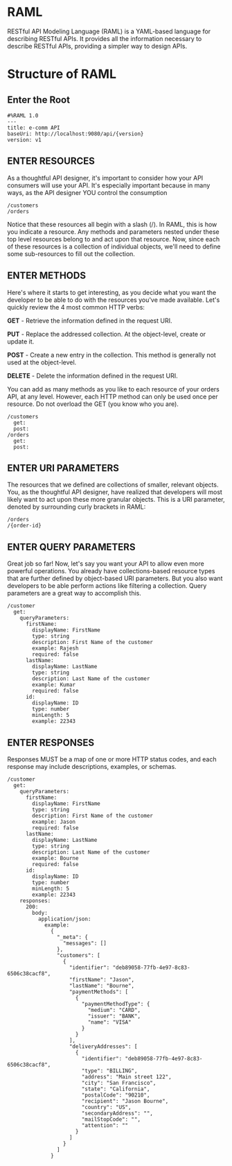 # RAML

RESTful API Modeling Language (RAML) is a YAML-based language for describing RESTful APIs. It provides all the information necessary to describe RESTful APIs, providing a simpler way to design APIs.

# Structure of RAML

  ## Enter the Root
```
#%RAML 1.0
---
title: e-comm API
baseUri: http://localhost:9080/api/{version}
version: v1
```
## ENTER RESOURCES

As a thoughtful API designer, it's important to consider how your API consumers will use your API. It's especially important because in many ways, as the API designer YOU control the consumption

```
/customers
/orders
```
Notice that these resources all begin with a slash (/). In RAML, this is how you indicate a resource. Any methods and parameters nested under these top level resources belong to and act upon that resource. Now, since each of these resources is a collection of individual objects, we'll need to define some sub-resources to fill out the collection.

## ENTER METHODS

Here's where it starts to get interesting, as you decide what you want the developer to be able to do with the resources you've made available. Let's quickly review the 4 most common HTTP verbs:

**GET** - Retrieve the information defined in the request URI.

**PUT** - Replace the addressed collection. At the object-level, create or update it.

**POST** - Create a new entry in the collection. This method is generally not used at the object-level.

**DELETE** - Delete the information defined in the request URI.

You can add as many methods as you like to each resource of your orders API, at any level. However, each HTTP method can only be used once per resource. Do not overload the GET (you know who you are).

```
/customers
  get:
  post:
/orders
  get:
  post:
```

## ENTER URI PARAMETERS

The resources that we defined are collections of smaller, relevant objects. You, as the thoughtful API designer, have realized that developers will most likely want to act upon these more granular objects.
This is a URI parameter, denoted by surrounding curly brackets in RAML:
```
/orders
/{order-id}
```
## ENTER QUERY PARAMETERS

Great job so far! Now, let's say you want your API to allow even more powerful operations. You already have collections-based resource types that are further defined by object-based URI parameters. But you also want developers to be able perform actions like filtering a collection. Query parameters are a great way to accomplish this.

```
/customer
  get:
    queryParameters:
      firstName:
        displayName: FirstName
        type: string
        description: First Name of the customer
        example: Rajesh
        required: false
      lastName:
        displayName: LastName
        type: string
        description: Last Name of the customer
        example: Kumar
        required: false
      id:
        displayName: ID
        type: number
        minLength: 5
        example: 22343
```
## ENTER RESPONSES

Responses MUST be a map of one or more HTTP status codes, and each response may include descriptions, examples, or schemas.

```
/customer
  get:
    queryParameters:
      firstName:
        displayName: FirstName
        type: string
        description: First Name of the customer
        example: Jason
        required: false
      lastName:
        displayName: LastName
        type: string
        description: Last Name of the customer
        example: Bourne
        required: false
      id:
        displayName: ID
        type: number
        minLength: 5
        example: 22343
    responses:
      200:
        body:
          application/json:
            example: 
              {
                "_meta": {
                  "messages": []
                },
                "customers": [
                  {
                    "identifier": "deb89058-77fb-4e97-8c83-6506c38cacf8",
                    "firstName": "Jason",
                    "lastName": "Bourne",
                    "paymentMethods": [
                      {
                        "paymentMethodType": {
                          "medium": "CARD",
                          "issuer": "BANK",
                          "name": "VISA"
                        }
                      }
                    ],
                    "deliveryAddresses": [
                      {
                        "identifier": "deb89058-77fb-4e97-8c83-6506c38cacf8",
                        "type": "BILLING",
                        "address": "Main street 122",
                        "city": "San Francisco",
                        "state": "California",
                        "postalCode": "90210",
                        "recipient": "Jason Bourne",
                        "country": "US",
                        "secondaryAddress": "",
                        "mailStopCode": "",
                        "attention": ""
                      }
                    ]
                  }
                ]
              }
  
```
